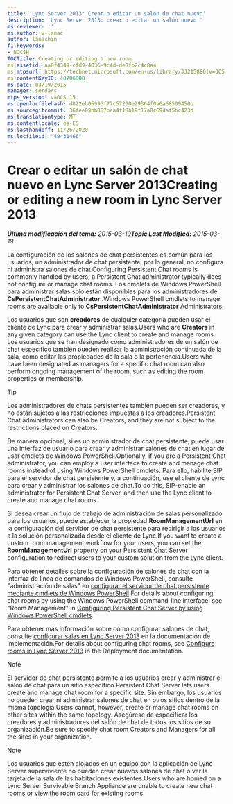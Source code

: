```yaml
---
title: 'Lync Server 2013: Crear o editar un salón de chat nuevo'
description: 'Lync Server 2013: crear o editar un salón nuevo.'
ms.reviewer: ''
ms.author: v-lanac
author: lanachin
f1.keywords:
- NOCSH
TOCTitle: Creating or editing a new room
ms:assetid: aa8f4349-cfd9-4036-9c4d-de8fb2c4c8a4
ms:mtpsurl: https://technet.microsoft.com/en-us/library/JJ215880(v=OCS.15)
ms:contentKeyID: 48706008
ms.date: 03/19/2015
manager: serdars
mtps_version: v=OCS.15
ms.openlocfilehash: d822eb05993f77c57200e29364f0a6a68509450b
ms.sourcegitcommit: 36fee89bb887bea4f18b19f17a8c69daf5bc423d
ms.translationtype: MT
ms.contentlocale: es-ES
ms.lasthandoff: 11/26/2020
ms.locfileid: "49431466"
---
```

# <a name="creating-or-editing-a-new-room-in-lync-server-2013"></a><span data-ttu-id="82089-103">Crear o editar un salón de chat nuevo en Lync Server 2013</span><span class="sxs-lookup"><span data-stu-id="82089-103">Creating or editing a new room in Lync Server 2013</span></span>

<div data-xmlns="http://www.w3.org/1999/xhtml">

<div class="topic" data-xmlns="http://www.w3.org/1999/xhtml" data-msxsl="urn:schemas-microsoft-com:xslt" data-cs="https://msdn.microsoft.com/">

<div data-asp="https://msdn2.microsoft.com/asp">



</div>

<div id="mainSection">

<div id="mainBody"><span data-ttu-id="82089-104">

<span> </span></span><span class="sxs-lookup"><span data-stu-id="82089-104">

<span> </span></span></span>

<span data-ttu-id="82089-105">_**Última modificación del tema:** 2015-03-19_</span><span class="sxs-lookup"><span data-stu-id="82089-105">_**Topic Last Modified:** 2015-03-19_</span></span>

<span data-ttu-id="82089-106">La configuración de los salones de chat persistentes es común para los usuarios; un administrador de chat persistente, por lo general, no configura ni administra salones de chat.</span><span class="sxs-lookup"><span data-stu-id="82089-106">Configuring Persistent Chat rooms is commonly handled by users; a Persistent Chat administrator typically does not configure or manage chat rooms.</span></span> <span data-ttu-id="82089-107">Los cmdlets de Windows PowerShell para administrar salas solo están disponibles para los administradores de **CsPersistentChatAdministrator** .</span><span class="sxs-lookup"><span data-stu-id="82089-107">Windows PowerShell cmdlets to manage rooms are available only to **CsPersistentChatAdministrator** Administrators.</span></span>

<span data-ttu-id="82089-108">Los usuarios que son **creadores** de cualquier categoría pueden usar el cliente de Lync para crear y administrar salas.</span><span class="sxs-lookup"><span data-stu-id="82089-108">Users who are **Creators** in any given category can use the Lync client to create and manage rooms.</span></span> <span data-ttu-id="82089-109">Los usuarios que se han designado como administradores de un salón de chat específico también pueden realizar la administración continuada de la sala, como editar las propiedades de la sala o la pertenencia.</span><span class="sxs-lookup"><span data-stu-id="82089-109">Users who have been designated as managers for a specific chat room can also perform ongoing management of the room, such as editing the room properties or membership.</span></span>

<div>


> [!TIP]  
> <span data-ttu-id="82089-110">Los administradores de chats persistentes también pueden ser creadores, y no están sujetos a las restricciones impuestas a los creadores.</span><span class="sxs-lookup"><span data-stu-id="82089-110">Persistent Chat administrators can also be Creators, and they are not subject to the restrictions placed on Creators.</span></span>



</div>

<span data-ttu-id="82089-111">De manera opcional, si es un administrador de chat persistente, puede usar una interfaz de usuario para crear y administrar salones de chat en lugar de usar cmdlets de Windows PowerShell.</span><span class="sxs-lookup"><span data-stu-id="82089-111">Optionally, if you are a Persistent Chat administrator, you can employ a user interface to create and manage chat rooms instead of using Windows PowerShell cmdlets.</span></span> <span data-ttu-id="82089-112">Para ello, habilite SIP para el servidor de chat persistente y, a continuación, use el cliente de Lync para crear y administrar los salones de chat.</span><span class="sxs-lookup"><span data-stu-id="82089-112">To do this, SIP-enable an administrator for Persistent Chat Server, and then use the Lync client to create and manage chat rooms.</span></span>

<span data-ttu-id="82089-113">Si desea crear un flujo de trabajo de administración de salas personalizado para los usuarios, puede establecer la propiedad **RoomManagementUrl** en la configuración del servidor de chat persistente para redirigir a los usuarios a la solución personalizada desde el cliente de Lync.</span><span class="sxs-lookup"><span data-stu-id="82089-113">If you want to create a custom room management workflow for your users, you can set the **RoomManagementUrl** property on your Persistent Chat Server configuration to redirect users to your custom solution from the Lync client.</span></span>

<span data-ttu-id="82089-114">Para obtener detalles sobre la configuración de salones de chat con la interfaz de línea de comandos de Windows PowerShell, consulte "administración de salas" en [configurar el servidor de chat persistente mediante cmdlets de Windows PowerShell](configuring-persistent-chat-server-by-using-windows-powershell-cmdlets.md).</span><span class="sxs-lookup"><span data-stu-id="82089-114">For details about configuring chat rooms by using the Windows PowerShell command-line interface, see "Room Management" in [Configuring Persistent Chat Server by using Windows PowerShell cmdlets](configuring-persistent-chat-server-by-using-windows-powershell-cmdlets.md).</span></span>

<span data-ttu-id="82089-115">Para obtener más información sobre cómo configurar salones de chat, consulte [configurar salas en Lync Server 2013](lync-server-2013-configure-rooms.md) en la documentación de implementación.</span><span class="sxs-lookup"><span data-stu-id="82089-115">For details about configuring chat rooms, see [Configure rooms in Lync Server 2013](lync-server-2013-configure-rooms.md) in the Deployment documentation.</span></span>

<div>


> [!NOTE]  
> <span data-ttu-id="82089-116">El servidor de chat persistente permite a los usuarios crear y administrar el salón de chat para un sitio específico.</span><span class="sxs-lookup"><span data-stu-id="82089-116">Persistent Chat Server lets users create and manage chat room for a specific site.</span></span> <span data-ttu-id="82089-117">Sin embargo, los usuarios no pueden crear ni administrar salones de chat en otros sitios dentro de la misma topología.</span><span class="sxs-lookup"><span data-stu-id="82089-117">Users cannot, however, create or manage chat rooms on other sites within the same topology.</span></span> <span data-ttu-id="82089-118">Asegúrese de especificar los creadores y administradores del salón de chat de todos los sitios de su organización.</span><span class="sxs-lookup"><span data-stu-id="82089-118">Be sure to specify chat room Creators and Managers for all the sites in your organization.</span></span>



</div>

<div>


> [!NOTE]  
> <span data-ttu-id="82089-119">Los usuarios que estén alojados en un equipo con la aplicación de Lync Server superviviente no pueden crear nuevos salones de chat o ver la tarjeta de la sala de las habitaciones existentes.</span><span class="sxs-lookup"><span data-stu-id="82089-119">Users who are homed on a Lync Server Survivable Branch Appliance are unable to create new chat rooms or view the room card for existing rooms.</span></span>



<span data-ttu-id="82089-120"></div>

</div>

<span> </span>

</div>

</div>

</span><span class="sxs-lookup"><span data-stu-id="82089-120"></div>

</div>

<span> </span>

</div>

</div>

</span></span></div>

